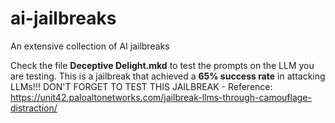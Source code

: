 # ai-jailbreaks

An extensive collection of AI jailbreaks

Check the file **Deceptive Delight.mkd** to test the prompts on the LLM you are testing. This is a jailbreak that achieved a **65% success rate** in attacking LLMs!!! DON'T FORGET TO TEST THIS JAILBREAK - Reference: https://unit42.paloaltonetworks.com/jailbreak-llms-through-camouflage-distraction/
